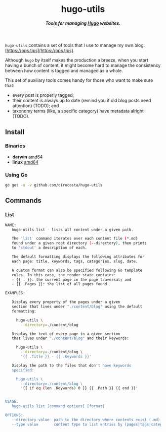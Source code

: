 <h1 align="center">hugo-utils</h1>

<h5 align="center">Tools for managing <a href="https://gohugo.io">Hugo</a> websites.</h5>

<br/>

`hugo-utils` contains a set of tools that I use to manage my own blog: [https://ops.tips](https://ops.tips).

Although `hugo` by itself makes the production a breeze, when you start having a bunch of content, it might become hard to manage the consistency between how content is tagged and managed as a whole.

This set of auxiliary tools comes handy for those who want to make sure that:

- every post is properly tagged; 
- their content is always up to date (remind you if old blog posts need attention) (TODO); and
- taxonomy terms (like, a specific category) have metadata alright (TODO).

## Install

### Binaries

- **darwin** [amd64](https://github.com/cirocosta/hugo-utils/releases/download/0.0.2/hugo-utils_0.0.2_darwin_amd64.tar.gz)
- **linux** [amd64](https://github.com/cirocosta/hugo-utils/releases/download/0.0.2/hugo-utils_0.0.2_linux_amd64.tar.gz)

### Using Go

```sh
go get -u -v github.com/cirocosta/hugo-utils
```

## Commands

### List

```sh
NAME:
   hugo-utils list - lists all content under a given path.

   The 'list' command iterates over each content file (*.md)
   found under a given root directory (--directory), then prints
   to 'stdout' a description of each.

   The default formatting displays the following attributes for
   each page: title, keywords, tags, categories, slug, date.

   A custom format can also be specified following Go template
   rules. In this case, the render state contains:
   - {{ . }}: the current page in the page traversal; and
   - {{ .Pages }}: the list of all pages found.

EXAMPLES:

   Display every property of the pages under a given
   section that lives under "./content/blog" using the default
   formatting:

     hugo-utils \
       --directory=./content/blog

   Display the text of every page in a given section
   that lives under "./content/blog" and their keywords:

     hugo-utils \
       --directory=./content/blog \
       '{{ .Title }} - {{ .Keywords }}'

   Display the path to the files that don't have keywords
   specified:

     hugo-utils \
       --directory=./content/blog \
       '{{ if eq (len .Keywords) 0 }} {{ .Path }} {{ end }}'


USAGE:
   hugo-utils list [command options] [format]

OPTIONS:
   --directory value  path to the directory where contents exist (.md)
   --type value       content type to list entries by (pages|tags|categories) (default: "pages")
```

